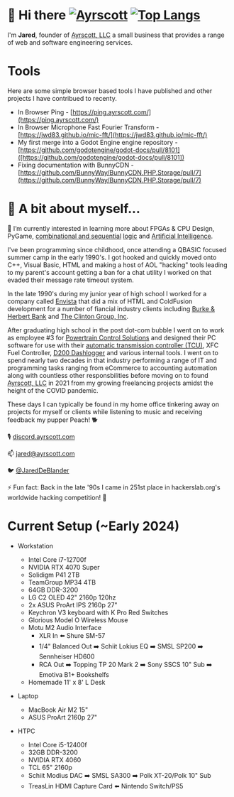 # 👋 Hi there  [![Ayrscott](https://cdn.ayrscott.com/logo.png)](https://ayrscott.com/) [![Top Langs](https://github-readme-stats.vercel.app/api/top-langs/?username=jwd83&layout=compact&hide=css,html,openscad,arduino,vim%20script,powershell,hack,mako&langs_count=20)](https://github.com/anuraghazra/github-readme-stats)

<div align="right" style="float:float">





</div>

I'm **Jared**, founder of [Ayrscott, LLC](https://ayrscott.com/) a small business that provides a range of web and software engineering services. 

# Tools

Here are some simple browser based tools I have published and other projects I have contribued to recenty.

* In Browser Ping - [https://ping.ayrscott.com/](https://ping.ayrscott.com/)
* In Browser Microphone Fast Fourier Transform - [https://jwd83.github.io/mic-fft/](https://jwd83.github.io/mic-fft/)
* My first merge into a Godot Engine engine repository - [https://github.com/godotengine/godot-docs/pull/8101]([https://github.com/godotengine/godot-docs/pull/8101])
* Fixing documentation with BunnyCDN - [https://github.com/BunnyWay/BunnyCDN.PHP.Storage/pull/7](https://github.com/BunnyWay/BunnyCDN.PHP.Storage/pull/7)



# 📖 A bit about myself...

🌱 I’m currently interested in learning more about FPGAs & CPU Design, PyGame, [combinational and sequential](https://www.amazon.com/Digital-Computer-Electronics-Albert-Malvino/dp/0028005945) [logic](https://store.steampowered.com/app/1444480/Turing_Complete/) and [Artificial Intelligence](https://chat.openai.com/).

I've been programming since childhood, once attending a QBASIC focused summer camp in the early 1990's. I got hooked and quickly moved onto C++, Visual Basic, HTML and making a host of AOL "hacking" tools leading to my parent's account getting a ban for a chat utility I worked on that evaded their message rate timeout system.

In the late 1990's during my junior year of high school I worked for a company called [Envista](https://web.archive.org/web/19991011020250/http://envista.com/envista/index.html) that did a mix of HTML and ColdFusion development for a number of fiancial industry clients including [Burke & Herbert Bank](https://www.burkeandherbertbank.com) and [The Clinton Group, Inc](https://www.dnb.com/business-directory/company-profiles.the_clinton_group_inc.33ea3499ac99219ffe428ac284ae43f0.html).

After graduating high school in the post dot-com bubble I went on to work as employee #3 for [Powertrain Control Solutions](https://www.powertraincontrolsolutions.com/) and designed their PC software for use with their [automatic transmission controller (TCU)](https://www.powertraincontrolsolutions.com/Performance_Aftermarket/Products/Transmission_Products/TCM2000_Transmission_Controller/), XFC Fuel Controller, [D200 Dashlogger](https://www.powertraincontrolsolutions.com/Performance_Aftermarket//Products/Displays/D200_Dashlogger/) and various internal tools. I went on to spend nearly two decades in that industry performing a range of IT and programming tasks ranging from eCommerce to accounting automation along with countless other responsbilities before moving on to found [Ayrscott, LLC](https://ayrscott.com/) in 2021 from my growing freelancing projects amidst the height of the COVID pandemic.

 These days I can typically be found in my home office tinkering away on projects for myself or clients while listening to music and receiving feedback my pupper Peach! 🐕
 
🎙️ [discord.ayrscott.com](http://discord.ayrscott.com/)

📫 [jared@ayrscott.com](mailto:jared@ayrscott.com)

🐦 [@JaredDeBlander](https://twitter.com/JaredDeBlander)

⚡ Fun fact: Back in the late '90s I came in 251st place in hackerslab.org's worldwide hacking competition! 🥷

# Current Setup (~Early 2024)

* Workstation
    * Intel Core i7-12700f
    * NVIDIA RTX 4070 Super
    * Solidigm P41 2TB
    * TeamGroup MP34 4TB
    * 64GB DDR-3200
    * LG C2 OLED 42" 2160p 120hz 
    * 2x ASUS ProArt IPS 2160p 27"
    * Keychron V3 keyboard with K Pro Red Switches
    * Glorious Model O Wireless Mouse
    * Motu M2 Audio Interface
        * XLR In ⬅️ Shure SM-57
        * 1/4" Balanced Out ➡️ Schiit Lokius EQ ➡️ SMSL SP200 ➡️ Sennheiser HD600
        * RCA Out ➡️ Topping TP 20 Mark 2 ➡️ Sony SSCS 10" Sub ➡️ Emotiva B1+ Bookshelfs
    * Homemade 11' x 8' L Desk

* Laptop
    * MacBook Air M2 15"
    * ASUS ProArt 2160p 27"
* HTPC
    * Intel Core i5-12400f
    * 32GB DDR-3200
    * NVIDIA RTX 4060
    * TCL 65" 2160p
    * Schiit Modius DAC ➡️ SMSL SA300 ➡️ Polk XT-20/Polk 10" Sub
    * TreasLin HDMI Capture Card ⬅️ Nintendo Switch/PS5
 
<!--
**jwd83/jwd83** is a ✨ _special_ ✨ repository because its `README.md` (this file) appears on your GitHub profile.

Here are some ideas to get you started:

- 🔭 I’m currently working on ...
- 🌱 I’m currently learning ...
- 👯 I’m looking to collaborate on ...
- 🤔 I’m looking for help with ...
- 💬 Ask me about ...
- 📫 How to reach me: ...
- 😄 Pronouns: ...
- ⚡ Fun fact: ...
-->
